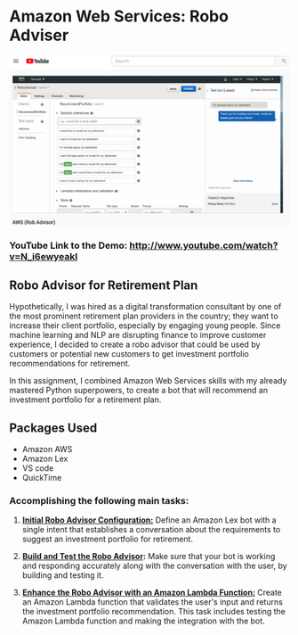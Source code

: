 # Amazon Web Services: Robo Adviser
![AWS ROB ADVISOR](AWS.png) 
### YouTube Link to the Demo: http://www.youtube.com/watch?v=N_i6ewyeakI

## Robo Advisor for Retirement Plan

Hypothetically, I was hired as a digital transformation consultant by one of the most prominent retirement plan providers in the country; they want to increase their client portfolio, especially by engaging young people. Since machine learning and NLP are disrupting finance to improve customer experience, I decided to create a robo advisor that could be used by customers or potential new customers to get investment portfolio recommendations for retirement.

In this assignment, I combined Amazon Web Services skills with my already mastered Python superpowers, to create a bot that will recommend an investment portfolio for a retirement plan. 

## Packages Used

- Amazon AWS
- Amazon Lex
- VS code
- QuickTime 

### Accomplishing the following main tasks:

1. **[Initial Robo Advisor Configuration:](#Initial-Robo-Advisor-Configuration)** Define an Amazon Lex bot with a single intent that establishes a conversation about the requirements to suggest an investment portfolio for retirement.

2. **[Build and Test the Robo Advisor](#Build-and-Test-the-Robo-Advisor):** Make sure that your bot is working and responding accurately along with the conversation with the user, by building and testing it.

3. **[Enhance the Robo Advisor with an Amazon Lambda Function:](#Enhance-the-Robo-Advisor-with-an-Amazon-Lambda-Function)** Create an Amazon Lambda function that validates the user's input and returns the investment portfolio recommendation. This task includes testing the Amazon Lambda function and making the integration with the bot.
